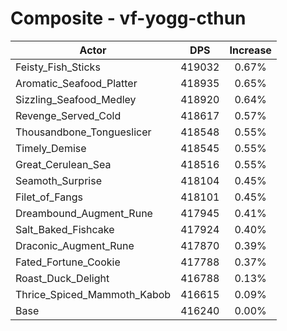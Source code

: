 # Composite - vf-yogg-cthun
| Actor | DPS | Increase |
|---|:---:|:---:|
|Feisty_Fish_Sticks|419032|0.67%|
|Aromatic_Seafood_Platter|418935|0.65%|
|Sizzling_Seafood_Medley|418920|0.64%|
|Revenge_Served_Cold|418617|0.57%|
|Thousandbone_Tongueslicer|418548|0.55%|
|Timely_Demise|418545|0.55%|
|Great_Cerulean_Sea|418516|0.55%|
|Seamoth_Surprise|418104|0.45%|
|Filet_of_Fangs|418101|0.45%|
|Dreambound_Augment_Rune|417945|0.41%|
|Salt_Baked_Fishcake|417924|0.40%|
|Draconic_Augment_Rune|417870|0.39%|
|Fated_Fortune_Cookie|417788|0.37%|
|Roast_Duck_Delight|416788|0.13%|
|Thrice_Spiced_Mammoth_Kabob|416615|0.09%|
|Base|416240|0.00%|
